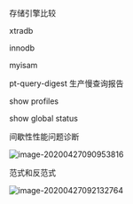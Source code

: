 存储引擎比较

xtradb

innodb

myisam



pt-query-digest 生产慢查询报告

show profiles

show global status

间歇性性能问题诊断

![image-20200427090953816](C:\Users\Administrator\AppData\Roaming\Typora\typora-user-images\image-20200427090953816.png)

范式和反范式

![image-20200427092132764](C:\Users\Administrator\AppData\Roaming\Typora\typora-user-images\image-20200427092132764.png)